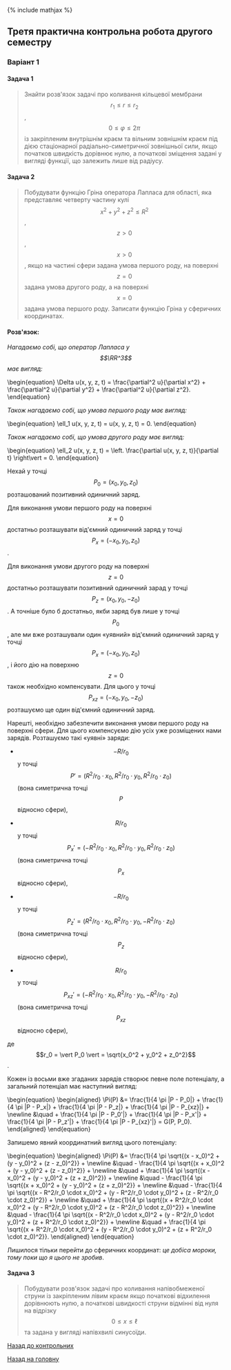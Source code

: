 {% include mathjax %}

## Третя практична контрольна робота другого семестру

### Варіант 1

#### Задача 1

> Знайти розв'язок задачі про коливання кільцевої мембрани $$r_1 \le r \le r_2$$, $$0 \le \varphi \le 2 \pi$$ із закріпленим внутрішнім краєм та вільним зовнішнім краєм під дією стаціонарної радіально-симетричної зовнішньої сили, якщо початков швидкість дорівнює нулю, а початкові зміщення задані у вигляді функції, що залежить лише від радіусу.

#### Задача 2

> Побудувати функцію Гріна оператора Лапласа для області, яка представляє четверту частину кулі $$x^2 + y^2 + z^2 \le R^2$$, $$z > 0$$, $$x > 0$$, якщо на частині сфери задана умова першого роду, на поверхні $$z = 0$$ задана умова другого роду, а на поверхні $$x = 0$$ задана умова першого роду. Записати функцію Гріна у сферичних координатах.

#### Розв'язок:

_Нагадаємо собі, що оператор Лапласа у $$\RR^3$$ має вигляд:_ 

\begin{equation}
	\Delta u(x, y, z, t) = \frac{\partial^2 u}{\partial x^2} + \frac{\partial^2 u}{\partial y^2} + \frac{\partial^2 u}{\partial z^2}.
\end{equation}

_Також нагадаємо собі, що умова першого роду має вигляд:_

\begin{equation}
	\ell_1 u(x, y, z, t) = u(x, y, z, t) = 0.
\end{equation}

_Також нагадаємо собі, що умова другого роду має вигляд:_

\begin{equation}
	\ell_2 u(x, y, z, t) = \left. \frac{\partial u(x, y, z, t)}{\partial t} \right\vert = 0.
\end{equation}

Нехай у точці $$P_0 = (x_0, y_0, z_0)$$ розташований позитивний одиничний заряд.

Для виконання умови першого роду на поверхні $$x = 0$$ достатньо розташувати від'ємний одиничний заряд у точці $$P_x = (-x_0, y_0, z_0)$$.

Для виконання умови другого роду на поверхні $$z = 0$$ достатньо розташувати позитивний одиничний зарад у точці $$P_z = (x_0, y_0, -z_0)$$. А точніше було б достатньо, якби заряд був лише у точці $$P_0$$, але ми вже розташували один &laquo;уявний&raquo; від'ємний одиничний заряд у точці $$P_x = (-x_0, y_0, z_0)$$, і його дію на поверхню $$z = 0$$ також необхідно компенсувати. Для цього у точці $$P_{xz} = (-x_0, y_0, -z_0)$$ розташуємо ще один від'ємний одиничний заряд.

Нарешті, необхідно забезпечити виконання умови першого роду на поверхні сфери. Для цього компенсуємо дію усіх уже розміщених нами зарядів. Розташуємо такі &laquo;уявні&raquo; заряди: 

- $$-R/r_0$$ у точці $$P' = (R^2/r_0 \cdot x_0, R^2/r_0 \cdot y_0, R^2/r_0 \cdot z_0)$$ (вона симетрична точці $$P$$ відносно сфери),

- $$R/r_0$$ у точці $$P_x' = (-R^2/r_0 \cdot x_0, R^2/r_0 \cdot y_0, R^2/r_0 \cdot z_0)$$ (вона симетрична точці $$P_x$$ відносно сфери),

- $$-R/r_0$$ у точці $$P_z' = (R^2/r_0 \cdot x_0, R^2/r_0 \cdot y_0, -R^2/r_0 \cdot z_0)$$ (вона симетрична точці $$P_z$$ відносно сфери),

- $$R/r_0$$ у точці $$P_{xz}' = (-R^2/r_0 \cdot x_0, R^2/r_0 \cdot y_0, -R^2/r_0 \cdot z_0)$$ (вона симетрична точці $$P_{xz}$$ відносно сфери),

де $$r_0 = \vert P_0 \vert = \sqrt{x_0^2 + y_0^2 + z_0^2}$$.

Кожен із восьми вже згаданих зарядів створює певне поле потенціалу, а загальний потенціал має наступний вигляд: 

\begin{equation}
	\begin{aligned}
		\Pi(P) &= \frac{1}{4 \pi |P - P_0|} + \frac{1}{4 \pi |P - P_x|} + \frac{1}{4 \pi |P - P_z|} + \frac{1}{4 \pi |P - P_{xz}|} + \newline
		&\quad + \frac{1}{4 \pi |P - P_0'|} + \frac{1}{4 \pi |P - P_x'|} + \frac{1}{4 \pi |P - P_z'|} + \frac{1}{4 \pi |P - P_{xz}'|} = G(P, P_0).
	\end{aligned}
\end{equation}

Запишемо явний координатний вигляд цього потенціалу:

\begin{equation}
	\begin{aligned}
		\Pi(P) &= \frac{1}{4 \pi \sqrt{(x - x_0)^2 + (y - y_0)^2 + (z - z_0)^2}} + \newline
		&\quad - \frac{1}{4 \pi \sqrt{(x + x_0)^2 + (y - y_0)^2 + (z - z_0)^2}} + \newline
		&\quad + \frac{1}{4 \pi \sqrt{(x - x_0)^2 + (y - y_0)^2 + (z + z_0)^2}} + \newline
		&\quad - \frac{1}{4 \pi \sqrt{(x + x_0)^2 + (y - y_0)^2 + (z + z_0)^2}} + \newline
		&\quad - \frac{1}{4 \pi \sqrt{(x - R^2/r_0 \cdot x_0)^2 + (y - R^2/r_0 \cdot y_0)^2 + (z - R^2/r_0 \cdot z_0)^2}} + \newline
		&\quad + \frac{1}{4 \pi \sqrt{(x + R^2/r_0 \cdot x_0)^2 + (y - R^2/r_0 \cdot y_0)^2 + (z - R^2/r_0 \cdot z_0)^2}} + \newline
		&\quad - \frac{1}{4 \pi \sqrt{(x - R^2/r_0 \cdot x_0)^2 + (y - R^2/r_0 \cdot y_0)^2 + (z + R^2/r_0 \cdot z_0)^2}} + \newline
		&\quad + \frac{1}{4 \pi \sqrt{(x + R^2/r_0 \cdot x_0)^2 + (y - R^2/r_0 \cdot y_0)^2 + (z + R^2/r_0 \cdot z_0)^2}}.
	\end{aligned}
\end{equation}

Лишилося тільки перейти до сферичних координат: _це добіса мороки, тому поки що я цього не зробив_.

#### Задача 3

> Побудувати розв'язок задачі про коливання напівобмеженої струни із закріпленим лівим краєм якщо початкові відхилення дорівнюють нулю, а початкові швидкості струни відмінні від нуля на відрізку $$0 \le x \le \ell$$ та задана у вигляді напівхвилі синусоїди.

[Назад до контрольних](README.md)

[Назад на головну](../../README.md)
